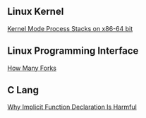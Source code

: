 ## Linux Kernel

[Kernel Mode Process Stacks on x86-64 bit](kernel/kernel-mode-process-stack.md)

## Linux Programming Interface

[How Many Forks](lpi/how_many_forks.md)

## C Lang

[Why Implicit Function Declaration Is Harmful](clang/clang-implicit-function-declaration-is-harmful.md)

